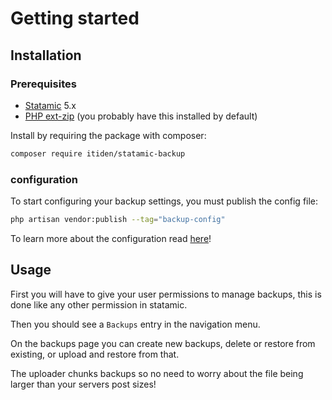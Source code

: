 # Getting started

## Installation

### Prerequisites

- [Statamic](https://statamic.com/) 5.x
- [PHP ext-zip](https://www.php.net/manual/en/book.zip.php) (you probably have this installed by default)

Install by requiring the package with composer:

```sh
composer require itiden/statamic-backup
```

### configuration

To start configuring your backup settings, you must publish the config file:

```sh
php artisan vendor:publish --tag="backup-config"
```

To learn more about the configuration read [here](./configuration.md)!

## Usage

First you will have to give your user permissions to manage backups, this is done like any other permission in statamic.

Then you should see a `Backups` entry in the navigation menu.

On the backups page you can create new backups, delete or restore from existing, or upload and restore from that.

The uploader chunks backups so no need to worry about the file being larger than your servers post sizes!
